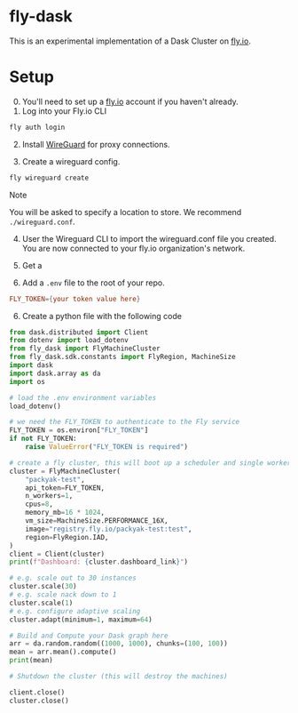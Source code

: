 # fly-dask

This is an experimental implementation of a Dask Cluster on [fly.io](https://fly.io).

# Setup 

0. You'll need to set up a [fly.io](https://fly.io) account if you haven't already.
1. Log into your Fly.io CLI
```sh
fly auth login
```

2. Install [WireGuard](https://www.wireguard.com/install/) for proxy connections.

3. Create a wireguard config.
```sh
fly wireguard create
```

> [!NOTE]
> You will be asked to specify a location to store. We recommend `./wireguard.conf`.

4. User the Wireguard CLI to import the wireguard.conf file you created. You are now connected to your fly.io organization's network.

5. Get a

5. Add a `.env` file to the root of your repo.
```toml
FLY_TOKEN={your token value here}
```
6. Create a python file with the following code

```py
from dask.distributed import Client
from dotenv import load_dotenv
from fly_dask import FlyMachineCluster
from fly_dask.sdk.constants import FlyRegion, MachineSize
import dask
import dask.array as da
import os

# load the .env environment variables
load_dotenv()

# we need the FLY_TOKEN to authenticate to the Fly service
FLY_TOKEN = os.environ["FLY_TOKEN"]
if not FLY_TOKEN:
    raise ValueError("FLY_TOKEN is required")

# create a fly cluster, this will boot up a scheduler and single worker
cluster = FlyMachineCluster(
    "packyak-test",
    api_token=FLY_TOKEN,
    n_workers=1,
    cpus=8,
    memory_mb=16 * 1024,
    vm_size=MachineSize.PERFORMANCE_16X,
    image="registry.fly.io/packyak-test:test",
    region=FlyRegion.IAD,
)
client = Client(cluster)
print(f"Dashboard: {cluster.dashboard_link}")

# e.g. scale out to 30 instances
cluster.scale(30)
# e.g. scale nack down to 1
cluster.scale(1)
# e.g. configure adaptive scaling
cluster.adapt(minimum=1, maximum=64)

# Build and Compute your Dask graph here
arr = da.random.random((1000, 1000), chunks=(100, 100))
mean = arr.mean().compute()
print(mean)

# Shutdown the cluster (this will destroy the machines)

client.close()
cluster.close()
```